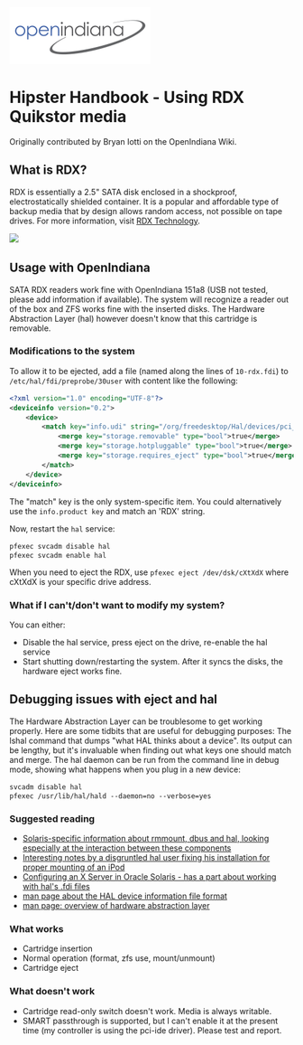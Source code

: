 <!--

The contents of this Documentation are subject to the Public Documentation License Version 1.01
 (the "License"); you may only use this Documentation if you comply with the terms of this License.
A copy of the License is available at http://illumos.org/license/PDL.


The Original Documentation is _________________.

The Initial Writer of the Original Documentation is Bryan N Iotti Copyright (C) 2013.
All Rights Reserved. (Initial Writer contact(s):________________[Insert hyperlink/alias]).

Contributor(s): ______________________________________.

Portions created by ______ are Copyright (C)_________[Insert year(s)].
All Rights Reserved. (Contributor contact(s):________________[Insert hyperlink/alias]).

-->

<img src = "../../../Openindiana.png">

# Hipster Handbook - Using RDX Quikstor media

Originally contributed by Bryan Iotti on the OpenIndiana Wiki.

## What is RDX?

RDX is essentially a 2.5" SATA disk enclosed in a shockproof, electrostatically shielded container. It is a popular and affordable type of backup media that by design allows random access, not possible on tape drives.
For more information, visit [RDX Technology](https://en.wikipedia.org/wiki/RDX_Technology).

<img src = "http://www.rdxworks.com/images/Imation/1TB_RDX_27957.jpg">

## Usage with OpenIndiana

SATA RDX readers work fine with OpenIndiana 151a8 (USB not tested, please add information if available).
The system will recognize a reader out of the box and ZFS works fine with the inserted disks.
The Hardware Abstraction Layer (hal) however doesn't know that this cartridge is removable.

### Modifications to the system

To allow it to be ejected, add a file (named along the lines of `10-rdx.fdi`) to `/etc/hal/fdi/preprobe/30user` with content like the following:

```xml
<?xml version="1.0" encoding="UTF-8"?>                                                                          
<deviceinfo version="0.2">                                                                                      
	<device>                                                                                                      
		<match key="info.udi" string="/org/freedesktop/Hal/devices/pci_0_0/pci_ide_1f_2/ide_0_2/sd20/sd20">         
			<merge key="storage.removable" type="bool">true</merge>                                                   
			<merge key="storage.hotpluggable" type="bool">true</merge>                                                
			<merge key="storage.requires_eject" type="bool">true</merge>                                              
		</match>                                                                                                    
	</device>                                                                                                     
</deviceinfo>
```

The "match" key is the only system-specific item. You could alternatively use the `info.product key` and match an 'RDX' string.

Now, restart the `hal` service:

```
pfexec svcadm disable hal
pfexec svcadm enable hal
```

When you need to eject the RDX, use `pfexec eject /dev/dsk/cXtXdX` where cXtXdX is your specific drive address.

### What if I can't/don't want to modify my system?

You can either:

- Disable the hal service, press eject on the drive, re-enable the hal service
- Start shutting down/restarting the system. After it syncs the disks, the hardware eject works fine.

## Debugging issues with eject and hal

The Hardware Abstraction Layer can be troublesome to get working properly. Here are some tidbits that are useful for debugging purposes:
The lshal command that dumps "what HAL thinks about a device". Its output can be lengthy, but it's invaluable when finding out what keys one should match and merge.
The hal daemon can be run from the command line in debug mode, showing what happens when you plug in a new device:

```
svcadm disable hal
pfexec /usr/lib/hal/hald --daemon=no --verbose=yes
```

### Suggested reading
- [Solaris-specific information about rmmount, dbus and hal, looking especially at the interaction between these components](https://iws.cs.uni-magdeburg.de/~elkner/s11/rmmount.html)
- [Interesting notes by a disgruntled hal user fixing his installation for proper mounting of an iPod](https://web.archive.org/web/20210419214900/http://sphinx.mythic-beasts.com/~mark/random/hal/)
- [Configuring an X Server in Oracle Solaris - has a part about working with hal's .fdi files](http://docs.oracle.com/cd/E26502_01/html/E28056/gmcdj.html)
- [man page about the HAL device information file format](https://docs.oracle.com/cd/E26502_01/html/E29042/fdi-4.html#REFMAN4fdi-4)
- [man page: overview of hardware abstraction layer](https://docs.oracle.com/cd/E26502_01/html/E29043/hal-5.html#REFMAN5hal-5)

### What works

- Cartridge insertion
- Normal operation (format, zfs use, mount/unmount)
- Cartridge eject

### What doesn't work

- Cartridge read-only switch doesn't work. Media is always writable.
- SMART passthrough is supported, but I can't enable it at the present time (my controller is using the pci-ide driver). Please test and report.

